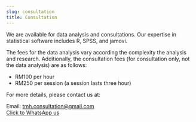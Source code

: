 ```yaml
---
slug: consultation
title: Consultation
---
```


We are available for data analysis and consultations. Our expertise in statistical software includes R, SPSS, and jamovi.

The fees for the data analysis vary according the complexity the analysis and research. Additionally, the consultation fees (for consultation only, not the data analysis) are as follows:

- RM100 per hour
- RM250 per session (a session lasts three hour)

For more details, please contact us at:

Email: tmh.consultation@gmail.com    
[Click to WhatsApp us](https://wa.me/message/XZRJGOGFOCA3F1)